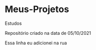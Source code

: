 # Meus-Projetos
 Estudos

 Repositório criado na data de 05/10/2021
 
 Essa linha eu adicionei na rua
